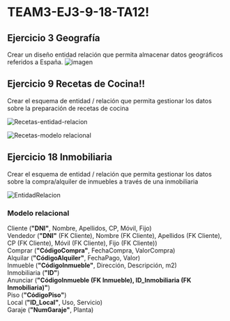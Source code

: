 # TEAM3-EJ3-9-18-TA12!



## Ejercicio 3 Geografía


Crear un diseño entidad relación que permita almacenar datos geográficos referidos a España.
![imagen](https://user-images.githubusercontent.com/19403472/165278381-b5725fb6-3387-471d-9313-485f14e7d8fc.png)



## Ejercicio 9 Recetas de Cocina!!


Crear el esquema de entidad / relación que permita gestionar los datos sobre la preparación de recetas de cocina


![Recetas-entidad-relacion](https://user-images.githubusercontent.com/99056015/164432861-9d21d2e2-12c5-4ff3-84ad-0bc6265231c1.jpeg)


![Recetas-modelo relacional](https://user-images.githubusercontent.com/99056015/164432960-e8640592-22b4-41f6-a623-bf345e584b41.jpeg)





## Ejercicio 18 Inmobiliaria

Crear el esquema de entidad / relación que permita gestionar los datos sobre la compra/alquiler de inmuebles a través de una inmobiliaria

![EntidadRelacion](https://user-images.githubusercontent.com/71872946/164405189-d414176c-0bde-4321-a326-842c8df2bc65.JPG)

### Modelo relacional

Cliente (**"DNI"**, Nombre, Apellidos, CP, Móvil, Fijo)</br>
Vendedor (**"DNI"** (FK Cliente), Nombre (FK Cliente), Apellidos (FK Cliente), CP (FK Cliente), Móvil (FK Cliente), Fijo (FK Cliente))</br>
Comprar (**"CódigoCompra"**, FechaCompra, ValorCompra)</br>
Alquilar (**"CódigoAlquiler"**, FechaPago, Valor)</br>
Inmueble (**"CódigoInmueble"**, Dirección, Descripción, m2)</br>
Inmobiliaria (**"ID"**)</br>
Anunciar (**"CódigoInmueble (FK Inmueble), ID_Inmobiliaria (FK Inmobiliaria)"**)</br>
Piso (**"CódigoPiso"**)</br>
Local (**"ID_Local"**, Uso, Servicio)</br>
Garaje (**"NumGaraje"**, Planta)</br>
